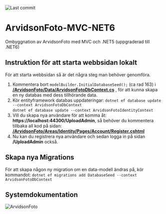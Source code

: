 ![Last commit](https://img.shields.io/github/last-commit/pownas/ArvidsonFoto-MVC-NET6?style=flat-square&cacheSeconds=86400)

# ArvidsonFoto-MVC-NET6
 Ombyggnation av ArvidsonFoto med MVC och .NET5 (uppgraderad till .NET6)

## Instruktion för att starta webbsidan lokalt
För att starta webbsidan så är det några steg man behöver genomföra. 
1. Kommentera bort ```modelBuilder.InitialDatabaseSeed();``` (ca rad 163) i **[/ArvidsonFoto/Data/ArvidsonFotoDbContext.cs](https://github.com/pownas/ArvidsonFoto-MVC-NET6/blob/main/ArvidsonFoto/Data/ArvidsonFotoDbContext.cs#L163)** , för att kunna skapa en ny databas med dess tillhörande data. 
2. Kör entityframework databas uppdateringar: 
```dotnet ef database update --context ArvidsonFotoDbContext```  
```dotnet ef database update --context ArvidsonFotoIdentityContext```
3. Vill du skapa nya användare för att komma åt: **https://localhost:44300/UploadAdmin**, så behöver du kommentera tillbaka all kod på sidan: **[/ArvidsonFoto/Areas/Identity/Pages/Account/Register.cshtml](https://github.com/pownas/ArvidsonFoto-MVC-NET6/blob/main/ArvidsonFoto/Areas/Identity/Pages/Account/Register.cshtml)**
4. Nu kan du registrera nya användare och sedan logga in på sidan **/UploadAdmin** också. 


## Skapa nya Migrations
För att skapa någon ny migration om en data-modell ändras på, kör kommandot: 
```dotnet ef migrations add DatabaseSeed --context ArvidsonFotoDbContext```



## Systemdokumentation
![ArvidsonFoto](https://github.com/pownas/ArvidsonFoto-MVC-NET6/blob/main/docs/Anvandningsfalls-modell-version1.0-2021-01-27.jpg?raw=true)
